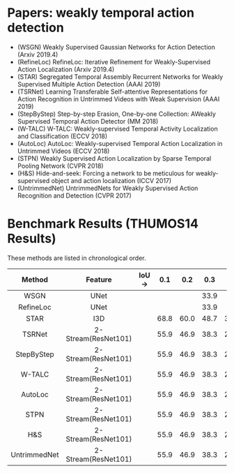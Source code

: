 # Papers: weakly temporal action detection
- (WSGN) Weakly Supervised Gaussian Networks for Action Detection (Arxiv 2019.4)
- (RefineLoc) RefineLoc: Iterative Refinement for Weakly-Supervised Action Localization (Arxiv 2019.4)
- (STAR) Segregated Temporal Assembly Recurrent Networks for Weakly Supervised Multiple Action Detection (AAAI 2019)
- (TSRNet) Learning Transferable Self-attentive Representations for Action Recognition in Untrimmed Videos with Weak Supervision (AAAI 2019)
- (StepByStep) Step-by-step Erasion, One-by-one Collection: AWeakly Supervised Temporal Action Detector (MM 2018)
- (W-TALC) W-TALC: Weakly-supervised Temporal Activity Localization and Classification (ECCV 2018)
- (AutoLoc) AutoLoc: Weakly-supervised Temporal Action Localization in Untrimmed Videos (ECCV 2018)
- (STPN) Weakly Supervised Action Localization by Sparse Temporal Pooling Network (CVPR 2018)
- (H&S) Hide-and-seek: Forcing a network to be meticulous for weakly-supervised object and action localization (ICCV 2017)
- (UntrimmedNet) UntrimmedNets for Weakly Supervised Action Recognition and Detection (CVPR 2017)

# Benchmark Results (THUMOS14 Results)
These methods are listed in chronological order.


| Method | Feature | IoU-> | 0.1 | 0.2 | 0.3   | 0.4    | 0.5    | 0.6    | 0.7 |
| :----: | :----: | :----:|:----:|:----:|:----:| :----: | :----: | :----: |:----:|
| WSGN | UNet |       |     |     |   33.9 |      |   22.1 |     |     6.1 |
| RefineLoc | UNet |       |     |     |   33.9 |      |   22.1 |     |     6.1 |
| STAR      | I3D |       |  68.8|  60.0| 48.7|    34.7|   23.0 |     |      |
| TSRNet    | 2-Stream(ResNet101) |       |  55.9|  46.9| 38.3 |  28.1 |  18.6 | 11.0 |  5.59 |
| StepByStep    | 2-Stream(ResNet101) |       |  55.9|  46.9| 38.3 |  28.1 |  18.6 | 11.0 |  5.59 |
| W-TALC    | 2-Stream(ResNet101) |       |  55.9|  46.9| 38.3 |  28.1 |  18.6 | 11.0 |  5.59 |
| AutoLoc    | 2-Stream(ResNet101) |       |  55.9|  46.9| 38.3 |  28.1 |  18.6 | 11.0 |  5.59 |
| STPN    | 2-Stream(ResNet101) |       |  55.9|  46.9| 38.3 |  28.1 |  18.6 | 11.0 |  5.59 |
| H&S    | 2-Stream(ResNet101) |       |  55.9|  46.9| 38.3 |  28.1 |  18.6 | 11.0 |  5.59 |
| UntrimmedNet    | 2-Stream(ResNet101) |       |  55.9|  46.9| 38.3 |  28.1 |  18.6 | 11.0 |  5.59 |

